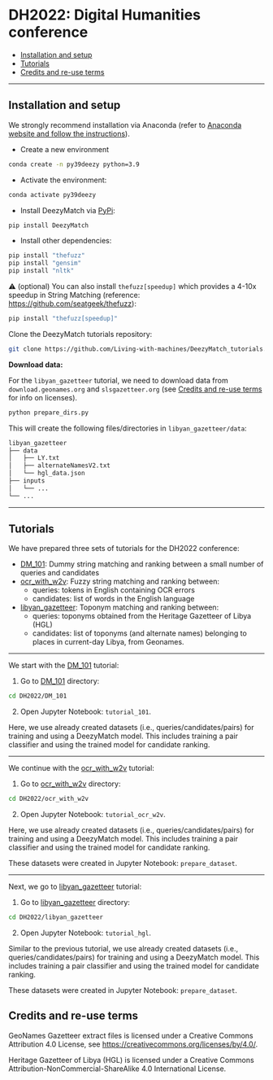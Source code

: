 # DH2022: Digital Humanities conference

- [Installation and setup](#installation-and-setup)
- [Tutorials](#tutorials)
- [Credits and re-use terms](#credits-and-re-use-terms)

---

## Installation and setup

We strongly recommend installation via Anaconda (refer to [Anaconda website and follow the instructions](https://docs.anaconda.com/anaconda/install/)).

* Create a new environment

```bash
conda create -n py39deezy python=3.9
```

* Activate the environment:

```bash
conda activate py39deezy
```

* Install DeezyMatch via [PyPi](https://pypi.org/project/DeezyMatch/):
      
```bash
pip install DeezyMatch
```

* Install other dependencies:

```bash
pip install "thefuzz"
pip install "gensim"
pip install "nltk"
```

:warning: (optional) You can also install `thefuzz[speedup]` which provides a 4-10x speedup in String Matching (reference: https://github.com/seatgeek/thefuzz):

```bash
pip install "thefuzz[speedup]"
```

Clone the DeezyMatch tutorials repository:
```bash
git clone https://github.com/Living-with-machines/DeezyMatch_tutorials.git
```

**Download data:**

For the `libyan_gazetteer` tutorial, we need to download data from `download.geonames.org` and `slsgazetteer.org` (see [Credits and re-use terms](#credits-and-re-use-terms) for info on licenses). 

```bash
python prepare_dirs.py
```

This will create the following files/directories in `libyan_gazetteer/data`:

```bash
libyan_gazetteer
├── data
│   ├── LY.txt
│   ├── alternateNamesV2.txt
│   └── hgl_data.json
├── inputs
│   └── ... 
└── ...
```

---

## Tutorials

We have prepared three sets of tutorials for the DH2022 conference:
- [DM_101](DM_101): Dummy string matching and ranking between a small number of queries and candidates
- [ocr_with_w2v](ocr_with_w2v): Fuzzy string matching and ranking between:
    - queries: tokens in English containing OCR errors
    - candidates: list of words in the English language
- [libyan_gazetteer](libyan_gazetteer): Toponym matching and ranking between:
    - queries: toponyms obtained from the Heritage Gazetteer of Libya (HGL)
    - candidates: list of toponyms (and alternate names) belonging to places in current-day Libya, from Geonames.

---

We start with the [DM_101](DM_101) tutorial:

1. Go to [DM_101](DM_101) directory:

```bash
cd DH2022/DM_101
```

2. Open Jupyter Notebook: `tutorial_101`.

Here, we use already created datasets (i.e., queries/candidates/pairs) for training and using a DeezyMatch model. This includes training a pair classifier and using the trained model for candidate ranking.

---

We continue with the [ocr_with_w2v](ocr_with_w2v) tutorial:

1. Go to [ocr_with_w2v](ocr_with_w2v) directory:

```bash
cd DH2022/ocr_with_w2v
```

2. Open Jupyter Notebook: `tutorial_ocr_w2v`.

Here, we use already created datasets (i.e., queries/candidates/pairs) for training and using a DeezyMatch model. This includes training a pair classifier and using the trained model for candidate ranking.

These datasets were created in Jupyter Notebook: `prepare_dataset`. 

---

Next, we go to [libyan_gazetteer](libyan_gazetteer) tutorial:

1. Go to [libyan_gazetteer](libyan_gazetteer) directory:

```bash
cd DH2022/libyan_gazetteer
```

2. Open Jupyter Notebook: `tutorial_hgl`.

Similar to the previous tutorial, we use already created datasets (i.e., queries/candidates/pairs) for training and using a DeezyMatch model. This includes training a pair classifier and using the trained model for candidate ranking.

These datasets were created in Jupyter Notebook: `prepare_dataset`. 


## Credits and re-use terms

GeoNames Gazetteer extract files is licensed under a Creative Commons Attribution 4.0 License, see https://creativecommons.org/licenses/by/4.0/.

Heritage Gazetteer of Libya (HGL) is licensed under a Creative Commons Attribution-NonCommercial-ShareAlike 4.0 International License.
